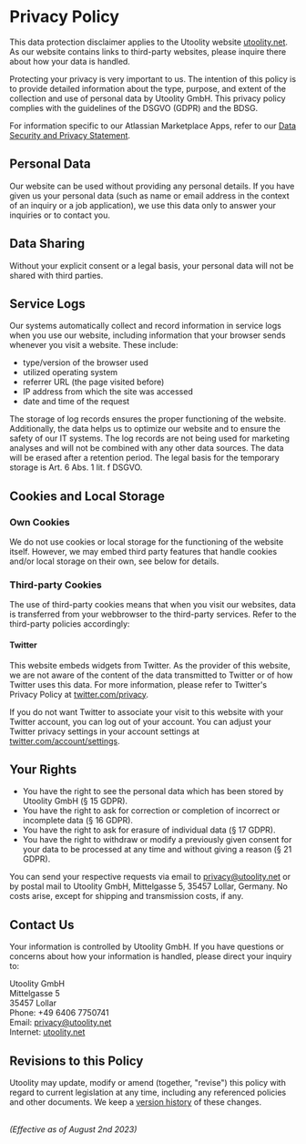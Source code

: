 ﻿# Privacy Policy

This data protection disclaimer applies to the Utoolity website [utoolity.net](https://utoolity.net/). As our website contains links to third-party websites, please inquire there about how your data is handled.

Protecting your privacy is very important to us. The intention of this policy is to provide detailed information about the type, purpose, and extent of the collection and use of personal data by Utoolity GmbH. This privacy policy complies with the guidelines of the DSGVO (GDPR) and the BDSG.

For information specific to our Atlassian Marketplace Apps, refer to our [Data Security and Privacy Statement](/trust/data-security-and-privacy).

## Personal Data

Our website can be used without providing any personal details. If you have given us your personal data (such as name or email address in the context of an inquiry or a job application), we use this data only to answer your inquiries or to contact you.

## Data Sharing

Without your explicit consent or a legal basis, your personal data will not be shared with third parties.

## Service Logs

Our systems automatically collect and record information in service logs when you use our website, including information that your browser sends whenever you visit a website. These include:

* type/version of the browser used
* utilized operating system
* referrer URL (the page visited before)
* IP address from which the site was accessed
* date and time of the request

The storage of log records ensures the proper functioning of the website. Additionally, the data helps us to optimize our website and to ensure the safety of our IT systems. The log records are not being used for marketing analyses and will not be combined with any other data sources. The data will be erased after a retention period. The legal basis for the temporary storage is Art. 6 Abs. 1 lit. f DSGVO.

## Cookies and Local Storage

### Own Cookies

We do not use cookies or local storage for the functioning of the website itself. However, we may embed third party features that handle cookies and/or local storage on their own, see below for details.

### Third-party Cookies

The use of third-party cookies means that when you visit our websites, data is transferred from your webbrowser to the third-party services. Refer to the third-party policies accordingly:

#### Twitter

This website embeds widgets from Twitter. As the provider of this website, we are not aware of the content of the data transmitted to Twitter or of how Twitter uses this data. For more information, please refer to Twitter's Privacy Policy at [twitter.com/privacy](https://twitter.com/privacy).

If you do not want Twitter to associate your visit to this website with your Twitter account, you can log out of your  account. You can adjust your Twitter privacy settings in your account settings at [twitter.com/account/settings](https://twitter.com/account/settings).

## Your Rights

* You have the right to see the personal data which has been stored by Utoolity GmbH (§ 15 GDPR).
* You have the right to ask for correction or completion of incorrect or incomplete data (§ 16 GDPR).
* You have the right to ask for erasure of individual data (§ 17 GDPR).
* You have the right to withdraw or modify a previously given consent for your data to be processed at any time and without giving a reason (§ 21 GDPR).

You can send your respective requests via email to <privacy@utoolity.net> or by postal mail to Utoolity GmbH, Mittelgasse 5, 35457 Lollar, Germany. No costs arise, except for shipping and transmission costs, if any.

## Contact Us

Your information is controlled by Utoolity GmbH. If you have questions or concerns about how your information is handled, please direct your inquiry to:

Utoolity GmbH
<br>Mittelgasse 5
<br>35457 Lollar
<br>Phone: +49 6406 7750741
<br>Email: <privacy@utoolity.net>
<br>Internet: [utoolity.net](https://utoolity.net/)

## Revisions to this Policy

Utoolity may update, modify or amend (together, "revise") this policy with regard to current legislation at any time, including any referenced policies and other documents. We keep a [version history](https://github.com/utoolity/utoolity-trust/blob/main/web/utoolity.net/privacy-policy.md) of these changes.

<br>*(Effective as of August 2nd 2023)*
